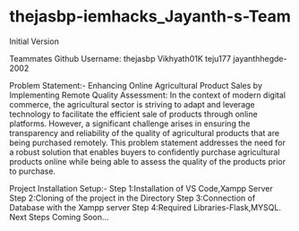 # thejasbp-iemhacks_Jayanth-s-Team
Initial Version

Teammates Github Username: thejasbp Vikhyath01K teju177 jayanthhegde-2002

Problem Statement:- Enhancing Online Agricultural Product Sales by Implementing Remote Quality Assessment: In the context of modern digital commerce, the agricultural sector is striving to adapt and leverage technology to facilitate the efficient sale of products through online platforms. However, a significant challenge arises in ensuring the transparency and reliability of the quality of agricultural products that are being purchased remotely. This problem statement addresses the need for a robust solution that enables buyers to confidently purchase agricultural products online while being able to assess the quality of the products prior to purchase.

Project Installation Setup:- Step 1:Installation of VS Code,Xampp Server Step 2:Cloning of the project in the Directory Step 3:Connection of Database with the Xampp server Step 4:Required Libraries-Flask,MYSQL. Next Steps Coming Soon...
